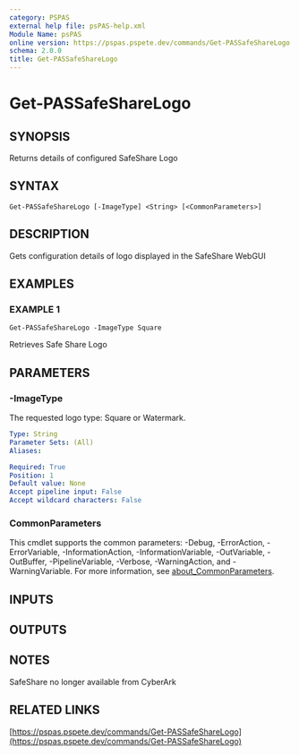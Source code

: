 ```yaml
---
category: PSPAS
external help file: psPAS-help.xml
Module Name: psPAS
online version: https://pspas.pspete.dev/commands/Get-PASSafeShareLogo
schema: 2.0.0
title: Get-PASSafeShareLogo
---
```


# Get-PASSafeShareLogo

## SYNOPSIS
Returns details of configured SafeShare Logo

## SYNTAX

```
Get-PASSafeShareLogo [-ImageType] <String> [<CommonParameters>]
```

## DESCRIPTION
Gets configuration details of logo displayed in the SafeShare WebGUI

## EXAMPLES

### EXAMPLE 1
```
Get-PASSafeShareLogo -ImageType Square
```

Retrieves Safe Share Logo

## PARAMETERS

### -ImageType
The requested logo type: Square or Watermark.

```yaml
Type: String
Parameter Sets: (All)
Aliases:

Required: True
Position: 1
Default value: None
Accept pipeline input: False
Accept wildcard characters: False
```

### CommonParameters
This cmdlet supports the common parameters: -Debug, -ErrorAction, -ErrorVariable, -InformationAction, -InformationVariable, -OutVariable, -OutBuffer, -PipelineVariable, -Verbose, -WarningAction, and -WarningVariable. For more information, see [about_CommonParameters](http://go.microsoft.com/fwlink/?LinkID=113216).

## INPUTS

## OUTPUTS

## NOTES
SafeShare no longer available from CyberArk

## RELATED LINKS

[https://pspas.pspete.dev/commands/Get-PASSafeShareLogo](https://pspas.pspete.dev/commands/Get-PASSafeShareLogo)

